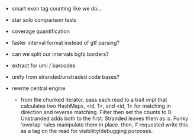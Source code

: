 - smart exon tag counting like we do...

- star solo comparison tests

- coverage quantification

- faster interval format instead of gtf parsing?

- can we split our intervals bgfz borders? 

- extract for umi / barcodes

- unify from stranded/unstraded code bases?


- rewrite central engine
    - from the chunked iterator, pass each read to a trait
    impl that calculates two HashMaps, 
    <id, 1>, and <id, 1> for matching in direction and reverse matching.
    Filter then set the counts to 0.
    Unstranded adds both to the first.
    Stranded leaves them as is.
    Funky 'overlap' rules manipulate them in place.
    then, if requested write this as a tag on the read 
    for visibility/debugging purposes.



